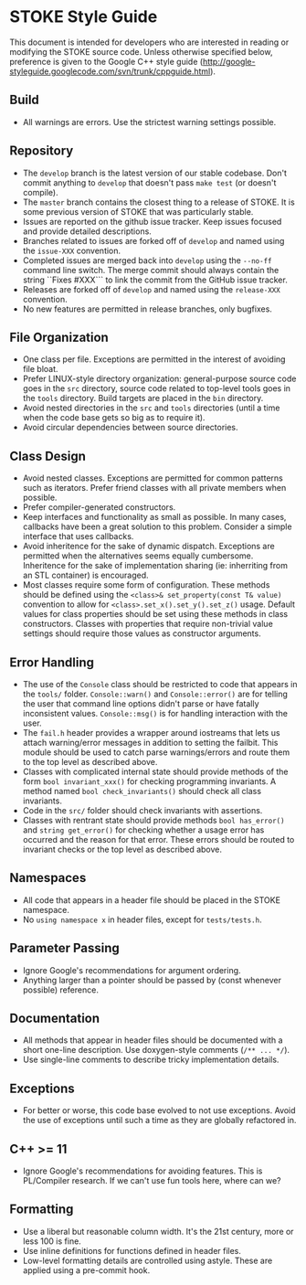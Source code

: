 STOKE Style Guide
=================

This document is intended for developers who are interested in reading or modifying the STOKE source code. Unless otherwise specified below, preference is given to the Google C++ style guide (http://google-styleguide.googlecode.com/svn/trunk/cppguide.html).

Build
-----

- All warnings are errors. Use the strictest warning settings possible.

Repository
----------

- The ```develop``` branch is the latest version of our stable codebase. Don't commit anything to ```develop``` that doesn't pass ```make test``` (or doesn't compile).
- The ```master``` branch contains the closest thing to a release of STOKE.  It is some previous version of STOKE that was particularly stable.
- Issues are reported on the github issue tracker. Keep issues focused and provide detailed descriptions.
- Branches related to issues are forked off of ```develop``` and named using the ```issue-XXX``` convention.
- Completed issues are merged back into ```develop``` using the ```--no-ff``` command line switch.  The merge commit should always contain the string ``Fixes #XXX``` to link the commit from the GitHub issue tracker.
- Releases are forked off of ```develop``` and named using the ```release-XXX``` convention.
- No new features are permitted in release branches, only bugfixes.

File Organization
-----------------

- One class per file. Exceptions are permitted in the interest of avoiding file bloat.
- Prefer LINUX-style directory organization: general-purpose source code goes in the ```src``` directory, source code related to top-level tools goes in the ```tools``` directory. Build targets are placed in the ```bin``` directory.
- Avoid nested directories in the ```src``` and ```tools``` directories (until a time when the code base gets so big as to require it).
- Avoid circular dependencies between source directories.

Class Design
------------

- Avoid nested classes. Exceptions are permitted for common patterns such as iterators. Prefer friend classes with all private members when possible.
- Prefer compiler-generated constructors.
- Keep interfaces and functionality as small as possible. In many cases, callbacks have been a great solution to this problem. Consider a simple interface that uses callbacks.
- Avoid inheritence for the sake of dynamic dispatch. Exceptions are permitted when the alternatives seems equally cumbersome. Inheritence for the sake of implementation sharing (ie: inherriting from an STL container) is encouraged.
- Most classes require some form of configuration. These methods should be defined using the ```<class>& set_property(const T& value)``` convention to allow for ```<class>.set_x().set_y().set_z()``` usage. Default values for class properties should be set using these methods in class constructors. Classes with properties that require non-trivial value settings should require those values as constructor arguments.

Error Handling
--------------

- The use of the ```Console``` class should be restricted to code that appears in the ```tools/``` folder. ```Console::warn()``` and ```Console::error()``` are for telling the user that command line options didn't parse or have fatally inconsistent values. ```Console::msg()``` is for handling interaction with the user.
- The ```fail.h``` header provides a wrapper around iostreams that lets us attach warning/error messages in addition to setting the failbit. This module should be used to catch parse warnings/errors and route them to the top level as described above.
- Classes with complicated internal state should provide methods of the form ```bool invariant_xxx()``` for checking programming invariants. A method named ```bool check_invariants()``` should check all class invariants.
- Code in the ```src/``` folder should check invariants with assertions. 
- Classes with rentrant state should provide methods ```bool has_error()``` and ```string get_error()``` for checking whether a usage error has occurred and the reason for that error. These errors should be routed to invariant checks or the top level as described above.

Namespaces
----------

- All code that appears in a header file should be placed in the STOKE namespace.
- No `using namespace x` in header files, except for `tests/tests.h`.

Parameter Passing
-----------------

- Ignore Google's recommendations for argument ordering.
- Anything larger than a pointer should be passed by (const whenever possible) reference.

Documentation
-------------

- All methods that appear in header files should be documented with a short one-line description. Use doxygen-style comments (```/** ... */```).
- Use single-line comments to describe tricky implementation details.

Exceptions
----------

- For better or worse, this code base evolved to not use exceptions. Avoid the use of exceptions until such a time as they are globally refactored in.

C++ >= 11
---------

- Ignore Google's recommendations for avoiding features. This is PL/Compiler research. If we can't use fun tools here, where can we?

Formatting
----------

- Use a liberal but reasonable column width. It's the 21st century, more or less 100 is fine.
- Use inline definitions for functions defined in header files.
- Low-level formatting details are controlled using astyle. These are applied using a pre-commit hook.
